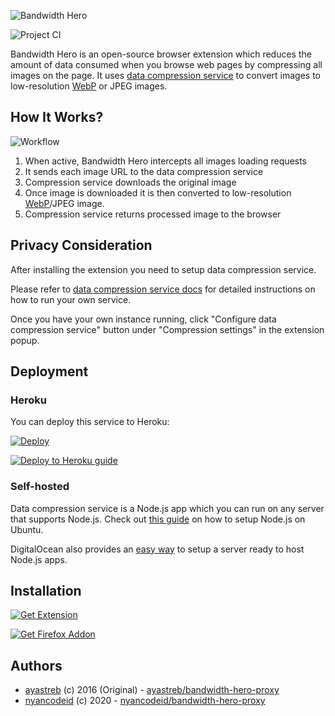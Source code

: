 ![Bandwidth Hero](https://raw.githubusercontent.com/ayastreb/bandwidth-hero/master/src/assets/logo.png)

![Project CI](https://github.com/nyancodeid/bandwidth-hero-proxy/workflows/Project%20CI/badge.svg)

Bandwidth Hero is an open-source browser extension which reduces the amount of data consumed when
you browse web pages by compressing all images on the page. It uses
[data compression service](https://github.com/ayastreb/bandwidth-hero-proxy) to convert images to
low-resolution [WebP](https://developers.google.com/speed/webp/) or JPEG images.

## How It Works?

![Workflow](https://raw.githubusercontent.com/ayastreb/bandwidth-hero/master/how-it-works.png)

1. When active, Bandwidth Hero intercepts all images loading requests
2. It sends each image URL to the data compression service
3. Compression service downloads the original image
4. Once image is downloaded it is then converted to low-resolution
   [WebP](https://developers.google.com/speed/webp/)/JPEG image.
5. Compression service returns processed image to the browser

## Privacy Consideration

After installing the extension you need to setup data compression service.

Please refer to [data compression service docs](https://github.com/nyancodeid/bandwidth-hero-proxy)
for detailed instructions on how to run your own service.

Once you have your own instance running, click "Configure data compression service" button under
"Compression settings" in the extension popup.


## Deployment

### Heroku

You can deploy this service to Heroku:

[![Deploy](https://www.herokucdn.com/deploy/button.svg)](https://heroku.com/deploy?template=https://github.com/ayastreb/bandwidth-hero-proxy)

[![Deploy to Heroku guide](http://img.youtube.com/vi/y3tkYEXAics/0.jpg)](http://www.youtube.com/watch?v=y3tkYEXAics)

### Self-hosted

Data compression service is a Node.js app which you can run on any server that supports Node.js.
Check out
[this guide](https://www.digitalocean.com/community/tutorials/how-to-set-up-a-node-js-application-for-production-on-ubuntu-16-04)
on how to setup Node.js on Ubuntu.

DigitalOcean also provides an
[easy way](https://www.digitalocean.com/products/one-click-apps/node-js/) to setup a server ready to
host Node.js apps.




## Installation

[![Get Extension](https://developer.chrome.com/webstore/images/ChromeWebStore_Badge_v2_340x96.png)](https://chrome.google.com/webstore/detail/bandwidth-hero/mmhippoadkhcflebgghophicgldbahdb?hl=en-US)

[![Get Firefox Addon](https://raw.githubusercontent.com/ayastreb/bandwidth-hero/master/ff-addon-badge.png)](https://addons.mozilla.org/en-US/firefox/addon/bandwidth-hero/)

## Authors

- [ayastreb](https://github.com/ayastreb) (c) 2016 (Original) - [ayastreb/bandwidth-hero-proxy](https://github.com/ayastreb/bandwidth-hero-proxy)
- [nyancodeid](https://github.com/nyancodeid) (c) 2020 - [nyancodeid/bandwidth-hero-proxy](https://github.com/nyancodeid/bandwidth-hero-proxy)
